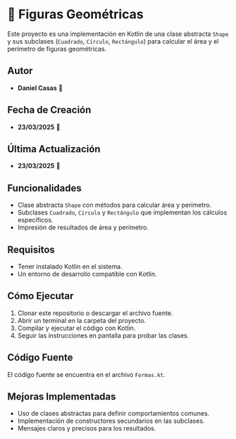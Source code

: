 # 🔷 Figuras Geométricas

Este proyecto es una implementación en Kotlin de una clase abstracta `Shape` y sus subclases (`Cuadrado`, `Círculo`, `Rectángulo`) para calcular el área y el perímetro de figuras geométricas.

## Autor
- **Daniel Casas** 👤

## Fecha de Creación
- **23/03/2025** 📅

## Última Actualización
- **23/03/2025** 📅

## Funcionalidades
- Clase abstracta `Shape` con métodos para calcular área y perímetro.
- Subclases `Cuadrado`, `Círculo` y `Rectángulo` que implementan los cálculos específicos.
- Impresión de resultados de área y perímetro.

## Requisitos
- Tener instalado Kotlin en el sistema.
- Un entorno de desarrollo compatible con Kotlin.

## Cómo Ejecutar
1. Clonar este repositorio o descargar el archivo fuente.
2. Abrir un terminal en la carpeta del proyecto.
3. Compilar y ejecutar el código con Kotlin.
4. Seguir las instrucciones en pantalla para probar las clases.

## Código Fuente
El código fuente se encuentra en el archivo `Formas.kt`.

## Mejoras Implementadas
- Uso de clases abstractas para definir comportamientos comunes.
- Implementación de constructores secundarios en las subclases.
- Mensajes claros y precisos para los resultados.

